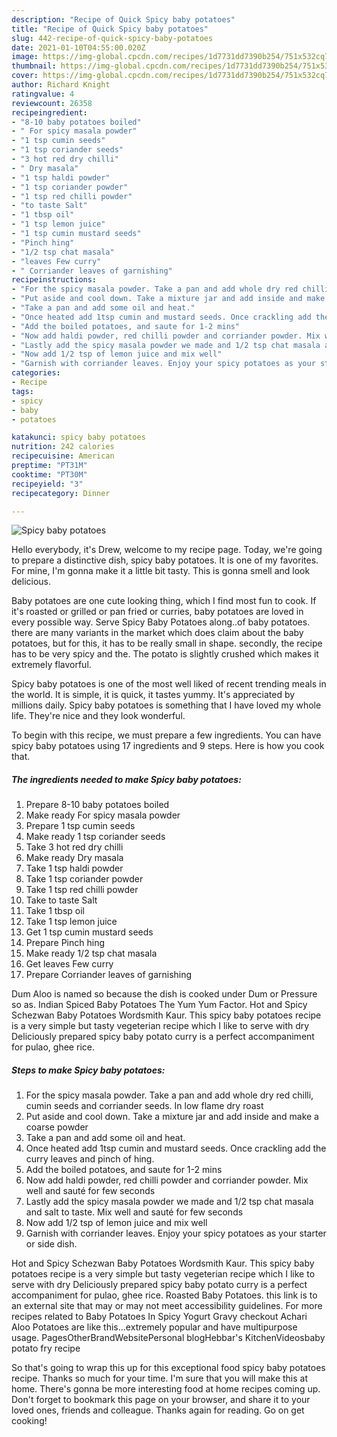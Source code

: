 ```yaml
---
description: "Recipe of Quick Spicy baby potatoes"
title: "Recipe of Quick Spicy baby potatoes"
slug: 442-recipe-of-quick-spicy-baby-potatoes
date: 2021-01-10T04:55:00.020Z
image: https://img-global.cpcdn.com/recipes/1d7731dd7390b254/751x532cq70/spicy-baby-potatoes-recipe-main-photo.jpg
thumbnail: https://img-global.cpcdn.com/recipes/1d7731dd7390b254/751x532cq70/spicy-baby-potatoes-recipe-main-photo.jpg
cover: https://img-global.cpcdn.com/recipes/1d7731dd7390b254/751x532cq70/spicy-baby-potatoes-recipe-main-photo.jpg
author: Richard Knight
ratingvalue: 4
reviewcount: 26358
recipeingredient:
- "8-10 baby potatoes boiled"
- " For spicy masala powder"
- "1 tsp cumin seeds"
- "1 tsp coriander seeds"
- "3 hot red dry chilli"
- " Dry masala"
- "1 tsp haldi powder"
- "1 tsp coriander powder"
- "1 tsp red chilli powder"
- "to taste Salt"
- "1 tbsp oil"
- "1 tsp lemon juice"
- "1 tsp cumin mustard seeds"
- "Pinch hing"
- "1/2 tsp chat masala"
- "leaves Few curry"
- " Corriander leaves of garnishing"
recipeinstructions:
- "For the spicy masala powder. Take a pan and add whole dry red chilli, cumin seeds and corriander seeds. In low flame dry roast"
- "Put aside and cool down. Take a mixture jar and add inside and make a coarse powder"
- "Take a pan and add some oil and heat."
- "Once heated add 1tsp cumin and mustard seeds. Once crackling add the curry leaves and pinch of hing."
- "Add the boiled potatoes, and saute for 1-2 mins"
- "Now add haldi powder, red chilli powder and corriander powder. Mix well and sauté for few seconds"
- "Lastly add the spicy masala powder we made and 1/2 tsp chat masala and salt to taste. Mix well and sauté for few seconds"
- "Now add 1/2 tsp of lemon juice and mix well"
- "Garnish with corriander leaves. Enjoy your spicy potatoes as your starter or side dish."
categories:
- Recipe
tags:
- spicy
- baby
- potatoes

katakunci: spicy baby potatoes 
nutrition: 242 calories
recipecuisine: American
preptime: "PT31M"
cooktime: "PT30M"
recipeyield: "3"
recipecategory: Dinner

---
```



![Spicy baby potatoes](https://img-global.cpcdn.com/recipes/1d7731dd7390b254/751x532cq70/spicy-baby-potatoes-recipe-main-photo.jpg)

Hello everybody, it's Drew, welcome to my recipe page. Today, we're going to prepare a distinctive dish, spicy baby potatoes. It is one of my favorites. For mine, I'm gonna make it a little bit tasty. This is gonna smell and look delicious.

Baby potatoes are one cute looking thing, which I find most fun to cook. If it&#39;s roasted or grilled or pan fried or curries, baby potatoes are loved in every possible way. Serve Spicy Baby Potatoes along..of baby potatoes. there are many variants in the market which does claim about the baby potatoes, but for this, it has to be really small in shape. secondly, the recipe has to be very spicy and the. The potato is slightly crushed which makes it extremely flavorful.

Spicy baby potatoes is one of the most well liked of recent trending meals in the world. It is simple, it is quick, it tastes yummy. It's appreciated by millions daily. Spicy baby potatoes is something that I have loved my whole life. They're nice and they look wonderful.


To begin with this recipe, we must prepare a few ingredients. You can have spicy baby potatoes using 17 ingredients and 9 steps. Here is how you cook that.

<!--inarticleads1-->

##### The ingredients needed to make Spicy baby potatoes:

1. Prepare 8-10 baby potatoes boiled
1. Make ready  For spicy masala powder
1. Prepare 1 tsp cumin seeds
1. Make ready 1 tsp coriander seeds
1. Take 3 hot red dry chilli
1. Make ready  Dry masala
1. Take 1 tsp haldi powder
1. Take 1 tsp coriander powder
1. Take 1 tsp red chilli powder
1. Take to taste Salt
1. Take 1 tbsp oil
1. Take 1 tsp lemon juice
1. Get 1 tsp cumin mustard seeds
1. Prepare Pinch hing
1. Make ready 1/2 tsp chat masala
1. Get leaves Few curry
1. Prepare  Corriander leaves of garnishing


Dum Aloo is named so because the dish is cooked under Dum or Pressure so as. Indian Spiced Baby Potatoes The Yum Yum Factor. Hot and Spicy Schezwan Baby Potatoes Wordsmith Kaur. This spicy baby potatoes recipe is a very simple but tasty vegeterian recipe which I like to serve with dry Deliciously prepared spicy baby potato curry is a perfect accompaniment for pulao, ghee rice. 

<!--inarticleads2-->

##### Steps to make Spicy baby potatoes:

1. For the spicy masala powder. Take a pan and add whole dry red chilli, cumin seeds and corriander seeds. In low flame dry roast
1. Put aside and cool down. Take a mixture jar and add inside and make a coarse powder
1. Take a pan and add some oil and heat.
1. Once heated add 1tsp cumin and mustard seeds. Once crackling add the curry leaves and pinch of hing.
1. Add the boiled potatoes, and saute for 1-2 mins
1. Now add haldi powder, red chilli powder and corriander powder. Mix well and sauté for few seconds
1. Lastly add the spicy masala powder we made and 1/2 tsp chat masala and salt to taste. Mix well and sauté for few seconds
1. Now add 1/2 tsp of lemon juice and mix well
1. Garnish with corriander leaves. Enjoy your spicy potatoes as your starter or side dish.


Hot and Spicy Schezwan Baby Potatoes Wordsmith Kaur. This spicy baby potatoes recipe is a very simple but tasty vegeterian recipe which I like to serve with dry Deliciously prepared spicy baby potato curry is a perfect accompaniment for pulao, ghee rice. Roasted Baby Potatoes. this link is to an external site that may or may not meet accessibility guidelines. For more recipes related to Baby Potatoes In Spicy Yogurt Gravy checkout Achari Aloo Potatoes are like this…extremely popular and have multipurpose usage. PagesOtherBrandWebsitePersonal blogHebbar&#39;s KitchenVideosbaby potato fry recipe 

So that's going to wrap this up for this exceptional food spicy baby potatoes recipe. Thanks so much for your time. I'm sure that you will make this at home. There's gonna be more interesting food at home recipes coming up. Don't forget to bookmark this page on your browser, and share it to your loved ones, friends and colleague. Thanks again for reading. Go on get cooking!
